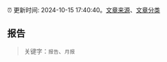 :alarm_clock: 更新时间: 2024-10-15 17:40:40。[文章来源](/README.md)、[文章分类](/TAGS.md)

## 报告


> 关键字：`报告`、`月报`



